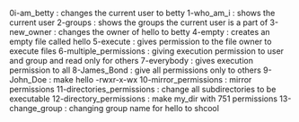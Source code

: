 0i-am_betty : changes the current user to betty
1-who_am_i : shows the current user
2-groups : shows the groups the current user is a part of
3-new_owner : changes the owner of hello to betty
4-empty : creates an empty file called hello
5-execute : gives permission to the file owner to execute files
6-multiple_permissions : giving execution permission to user and group and read only for others
7-everybody : gives execution permission to all
8-James_Bond : give all permissions only to others
9-John_Doe : make hello -rwxr-x-wx
10-mirror_permissions : mirror permissions
11-directories_permissions : change all subdirectories to be executable
12-directory_permissions : make my_dir with 751 permissions
13-change_group : changing group name for hello to shcool

